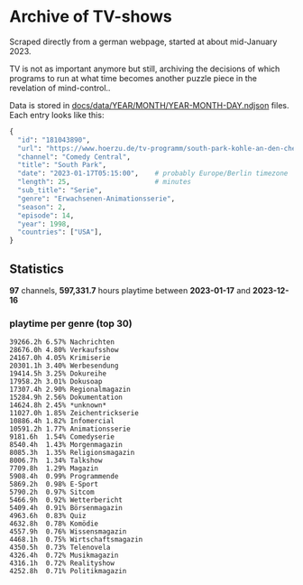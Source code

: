 # Archive of TV-shows

Scraped directly from a german webpage, started at about mid-January 2023.

TV is not as important anymore but still, archiving the decisions of which programs to run at what time
becomes another puzzle piece in the revelation of mind-control.. 

Data is stored in [docs/data/YEAR/MONTH/YEAR-MONTH-DAY.ndjson](docs/data/) files. 
Each entry looks like this:

```python
{
  "id": "181043890", 
  "url": "https://www.hoerzu.de/tv-programm/south-park-kohle-an-den-chefkoch/bid_181043890/", 
  "channel": "Comedy Central", 
  "title": "South Park", 
  "date": "2023-01-17T05:15:00",    # probably Europe/Berlin timezone 
  "length": 25,                     # minutes 
  "sub_title": "Serie", 
  "genre": "Erwachsenen-Animationsserie", 
  "season": 2, 
  "episode": 14, 
  "year": 1998, 
  "countries": ["USA"],
}
```

## Statistics

**97** channels, **597,331.7** hours playtime between **2023-01-17** and **2023-12-16**


### playtime per genre (top 30)

    39266.2h 6.57% Nachrichten
    28676.0h 4.80% Verkaufsshow
    24167.0h 4.05% Krimiserie
    20301.1h 3.40% Werbesendung
    19414.5h 3.25% Dokureihe
    17958.2h 3.01% Dokusoap
    17307.4h 2.90% Regionalmagazin
    15284.9h 2.56% Dokumentation
    14624.8h 2.45% *unknown*
    11027.0h 1.85% Zeichentrickserie
    10886.4h 1.82% Infomercial
    10591.2h 1.77% Animationsserie
    9181.6h  1.54% Comedyserie
    8540.4h  1.43% Morgenmagazin
    8085.3h  1.35% Religionsmagazin
    8006.7h  1.34% Talkshow
    7709.8h  1.29% Magazin
    5908.4h  0.99% Programmende
    5869.2h  0.98% E-Sport
    5790.2h  0.97% Sitcom
    5466.9h  0.92% Wetterbericht
    5409.4h  0.91% Börsenmagazin
    4963.6h  0.83% Quiz
    4632.8h  0.78% Komödie
    4557.9h  0.76% Wissensmagazin
    4468.1h  0.75% Wirtschaftsmagazin
    4350.5h  0.73% Telenovela
    4326.4h  0.72% Musikmagazin
    4316.1h  0.72% Realityshow
    4252.8h  0.71% Politikmagazin
